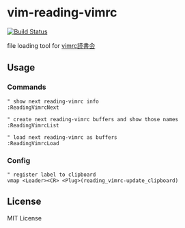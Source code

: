 # vim-reading-vimrc

[![Build Status](https://travis-ci.org/y0za/vim-reading-vimrc.svg?branch=master)](https://travis-ci.org/y0za/vim-reading-vimrc)

file loading tool for [vimrc読書会](http://vim-jp.org/reading-vimrc/)

## Usage

### Commands
```vim
" show next reading-vimrc info
:ReadingVimrcNext

" create next reading-vimrc buffers and show those names
:ReadingVimrcList

" load next reading-vimrc as buffers
:ReadingVimrcLoad
```

### Config
```
" register label to clipboard
vmap <Leader><CR> <Plug>(reading_vimrc-update_clipboard)
```

## License
MIT License
